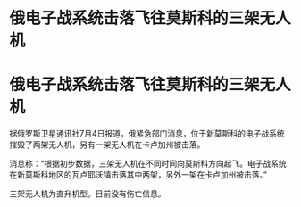 # 俄电子战系统击落飞往莫斯科的三架无人机

# 俄电子战系统击落飞往莫斯科的三架无人机

据俄罗斯卫星通讯社7月4日报道，俄紧急部门消息，位于新莫斯科的电子战系统摧毁了两架无人机，另有一架无人机在卡卢加州被击落。

消息称：“根据初步数据，三架无人机在不同时间向莫斯科方向起飞。电子战系统在新莫斯科地区的瓦卢耶沃镇击落其中两架，另外一架在卡卢加州被击落。”

三架无人机为直升机型。目前没有伤亡信息。

